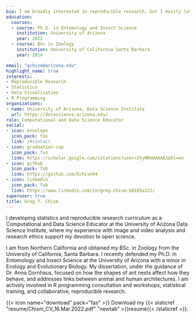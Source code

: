 ```yaml
---
bio: I am broadly interested in reproducible research, but I mostly love playing with visualizations in R...
education:
  courses:
  - course: Ph.D. in Entomology and Insect Science
    institution: University of Arizona
    year: 2022
  - course: BSc in Zoology
    institution: University of California Santa Barbara
    year: 2014

email: "gchism@arizona.edu"
highlight_name: true
interests:
- Reproducible Research
- Statistics 
- Data Visualization
- R Programming
organizations:
- name: University of Arizona, Data Science Institute
  url: https://datascience.arizona.edu/
role: Computational and Data Science Educator
social:
- icon: envelope
  icon_pack: fas
  link: /#contact
- icon: graduation-cap
  icon_pack: fas
  link: https://scholar.google.com/citations?user=ZVyMRmUAAAAJ&hl=en
- icon: github
  icon_pack: fab
  link: https://github.com/Gchism94
- icon: linkedin
  icon_pack: fab
  link: https://www.linkedin.com/in/greg-chism-b0185a222/
superuser: true
title: Greg T. Chism
---
```


I developing statistics and reproducible research curriculum as a Computational and Data Science Educator at the University of Arizona Data Science Institute, where my experience with image and video analysis and research ethics support my devotion to open science. 

I am from Northern California and obtained my BSc. in Zoology from the University of California, Santa Barbara. I recently defended my Ph.D. in Entomology and Insect Science at the University of Arizona with a minor in Ecology and Evolutionary Biology. My dissertation, under the guidance of Dr. Anna Dornhaus, focused on how the shapes of ant nests affect how they behave, and addresses links between animal and human architectures. I am actively involved in R programming consultation and workshops, statistical training, and collaborative, reproducible research.

{{< icon name="download" pack="fas" >}} Download my {{< staticref "resume/Chism_CV_16.Mar.2022.pdf" "newtab" >}}resumé{{< /staticref >}}.
